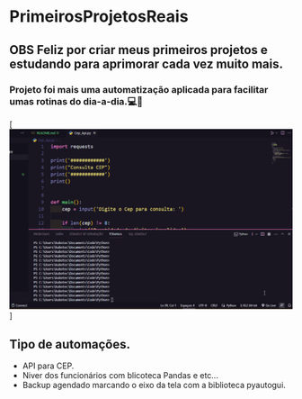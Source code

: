 # PrimeirosProjetosReais


## OBS Feliz por criar meus primeiros projetos  e estudando para aprimorar cada vez muito mais.

### Projeto foi mais uma automatização aplicada para facilitar umas rotinas do dia-a-dia.💻🚀



[<img src="./tela.gif" alt="gif da tela inicial python">]

## Tipo de automações.

- API para CEP.
- Niver dos funcionários com blicoteca Pandas e etc...
- Backup agendado marcando o eixo da tela com a biblioteca pyautogui.


 
